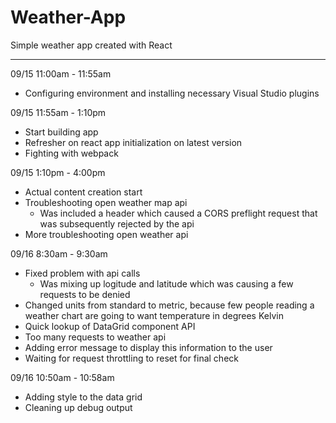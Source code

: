 # Weather-App
Simple weather app created with React

---

09/15 11:00am - 11:55am
- Configuring environment and installing necessary Visual Studio plugins

09/15 11:55am - 1:10pm
- Start building app
- Refresher on react app initialization on latest version
- Fighting with webpack

09/15 1:10pm - 4:00pm
- Actual content creation start
- Troubleshooting open weather map api 
  - Was included a header which caused a CORS preflight request that was subsequently rejected by the api
- More troubleshooting open weather api

09/16 8:30am - 9:30am
- Fixed problem with api calls
  - Was mixing up logitude and latitude which was causing a few requests to be denied
- Changed units from standard to metric, because few people reading a weather chart are going to want temperature in degrees Kelvin
- Quick lookup of DataGrid component API
- Too many requests to weather api
- Adding error message to display this information to the user
- Waiting for request throttling to reset for final check

09/16 10:50am - 10:58am
- Adding style to the data grid
- Cleaning up debug output
